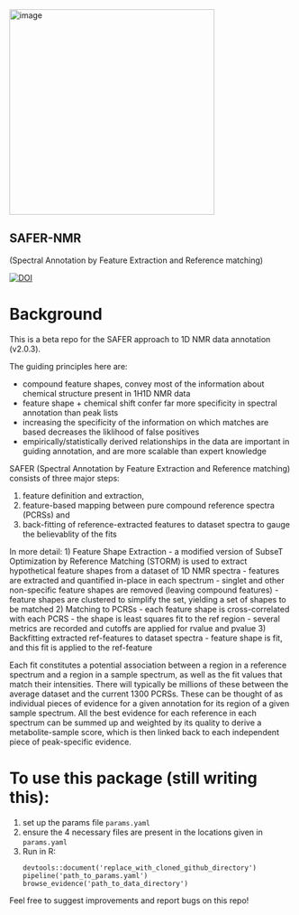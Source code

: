 <img width="364" alt="image" src="https://github.com/user-attachments/assets/7a12cd62-04f7-4cd4-a21c-6e52c54f6686">

## SAFER-NMR
(Spectral Annotation by Feature Extraction and Reference matching)

[![DOI](https://zenodo.org/badge/531570333.svg)](https://zenodo.org/doi/10.5281/zenodo.10022482)


# Background
This is a beta repo for the SAFER approach to 1D NMR data annotation (v2.0.3).

The guiding principles here are: 
- compound feature shapes, convey most of the information about chemical structure present in 1H1D NMR data
- feature shape + chemical shift confer far more specificity in spectral annotation than peak lists
- increasing the specificity of the information on which matches are based decreases the liklihood of false positives
- empirically/statistically derived relationships in the data are important in guiding annotation, and are more scalable than expert knowledge

SAFER (Spectral Annotation by Feature Extraction and Reference matching) consists of three major steps:
1) feature definition and extraction,
2) feature-based mapping between pure compound reference spectra (PCRSs) and
3) back-fitting of reference-extracted features to dataset spectra to gauge the believablity of the fits

In more detail: 
    1) Feature Shape Extraction
        - a modified version of SubseT Optimization by Reference Matching (STORM) is used to extract hypothetical feature shapes from a dataset of 1D NMR spectra
        - features are extracted and quantified in-place in each spectrum
        - singlet and other non-specific feature shapes are removed (leaving compound features)
        - feature shapes are clustered to simplify the set, yielding a set of shapes to be matched
    2) Matching to PCRSs
        - each feature shape is cross-correlated with each PCRS
        - the shape is least squares fit to the ref region
        - several metrics are recorded and cutoffs are applied for rvalue and pvalue
    3) Backfitting extracted ref-features to dataset spectra
        - feature shape is fit, and this fit is applied to the ref-feature
  
Each fit constitutes a potential association between a region in a reference spectrum and a region in a sample spectrum, as well as the fit values that match their intensities. There will typically be millions of these between the average dataset and the current 1300 PCRSs. These can be thought of as individual pieces of evidence for a given annotation for its region of a given sample spectrum. All the best evidence for each reference in each spectrum can be summed up and weighted by its quality to derive a metabolite-sample score, which is then linked back to each independent piece of peak-specific evidence. 

# To use this package (still writing this):
   1) set up the params file `params.yaml`
   2) ensure the 4 necessary files are present in the locations given in `params.yaml`
   3) Run in R:
      ```
      devtools::document('replace_with_cloned_github_directory')
      pipeline('path_to_params.yaml')
      browse_evidence('path_to_data_directory')
      ```


Feel free to suggest improvements and report bugs on this repo!


